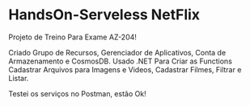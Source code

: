 # HandsOn-Serveless NetFlix

Projeto de Treino Para Exame AZ-204!

Criado Grupo de Recursos, Gerenciador de Aplicativos, Conta de Armazenamento e CosmosDB. Usado .NET Para Criar as Functions Cadastrar Arquivos para Imagens e Videos, Cadastrar Filmes, Filtrar e Listar.

Testei os serviços no Postman, estão Ok!
